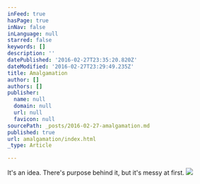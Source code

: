```yaml
---
inFeed: true
hasPage: true
inNav: false
inLanguage: null
starred: false
keywords: []
description: ''
datePublished: '2016-02-27T23:35:20.820Z'
dateModified: '2016-02-27T23:29:49.235Z'
title: Amalgamation
author: []
authors: []
publisher:
  name: null
  domain: null
  url: null
  favicon: null
sourcePath: _posts/2016-02-27-amalgamation.md
published: true
url: amalgamation/index.html
_type: Article

---
```

It's an idea. There's purpose behind it, but it's messy at first.
![](https://the-grid-user-content.s3-us-west-2.amazonaws.com/68e7f042-ff8d-4806-b6e1-7547e9efa1e9.jpg)